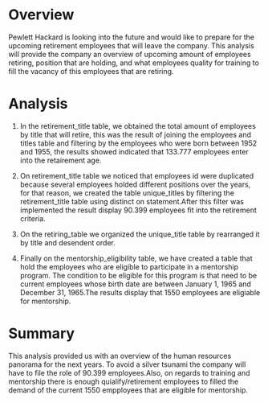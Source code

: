 # Overview
Pewlett Hackard is looking into the future and would like to prepare for the upcoming retirement employees that will leave the company. This analysis will provide the company an overview of upcoming amount of employees retiring, position that are holding, and what employees quality for training to fill the vacancy of this employees that are retiring. 

# Analysis

1. In the retirement_title table, we obtained the total amount of employees by title that will retire, this was the result of joining the employees and titles table and filtering by the employees who were born between 1952 and 1955, the results showed indicated that 133.777 employees enter into the retairement age. 

2. On retirement_title table we noticed that employees id were duplicated because several employees holded different positions over the years, for that reason, we created the table unique_titles by filtering the retirement_title table using  distinct on statement.After this filter was implemented the result display 90.399 employees fit into the retirement criteria. 

3. On the retiring_table we organized the unique_title table by rearranged it by title and desendent order. 

4. Finally on the mentorship_eligibility table, we have created a table that hold the employees who are eligible to participate in a mentorship program. The condition to be eligible for this program is that need to be current employees whose birth date are between January 1, 1965 and December 31, 1965.The results display that 1550 employees are eligiable for mentorship. 

# Summary
This analysis provided us with an overview of the human resources panorama for the next years. To avoid a silver tsunami the company will have to file the role of 90.399 employees.Also, on regards to training and mentorship there is enough quialify/retirement employees to filled the demand of the current 1550 empployees that are eligible for mentorship.  
